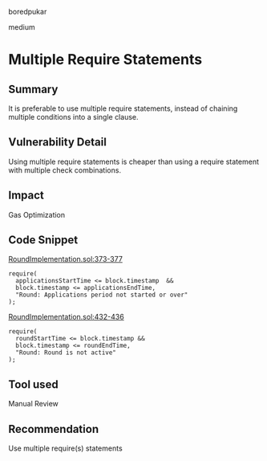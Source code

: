 boredpukar

medium

# Multiple Require Statements

## Summary

It is preferable to use multiple require statements, instead of chaining multiple conditions into a single clause.

## Vulnerability Detail

Using multiple require statements is cheaper than using a require statement with multiple check combinations.

## Impact

Gas Optimization

## Code Snippet


[RoundImplementation.sol:373-377](https://github.com/allo-protocol/contracts/blob/36dc33762c396660c0a84f6ef7d790f632638e81/contracts/round/RoundImplementation.sol#L373-#L377)

    require(
      applicationsStartTime <= block.timestamp  &&
      block.timestamp <= applicationsEndTime,
      "Round: Applications period not started or over"
    );

[RoundImplementation.sol:432-436](https://github.com/allo-protocol/contracts/blob/36dc33762c396660c0a84f6ef7d790f632638e81/contracts/round/RoundImplementation.sol#L432-#L436)

    require(
      roundStartTime <= block.timestamp &&
      block.timestamp <= roundEndTime,
      "Round: Round is not active"
    );

## Tool used

Manual Review

## Recommendation

Use multiple require(s) statements